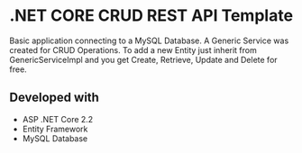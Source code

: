 # .NET CORE CRUD REST API Template

Basic application connecting to a MySQL Database.
A Generic Service was created for CRUD Operations.
To add a new Entity just inherit from GenericServiceImpl and you get Create, Retrieve, Update and Delete for free.

## Developed with

- ASP .NET Core 2.2
- Entity Framework
- MySQL Database
